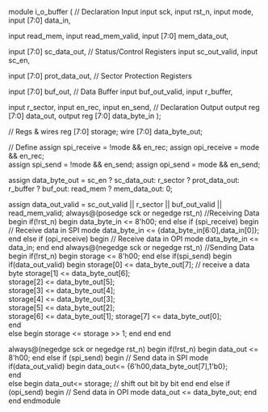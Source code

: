 
module i_o_buffer
 (
  // Declaration Input
  input                   sck,
  input                   rst_n,
  input                   mode,
  input          [7:0]    data_in,
  
  input                   read_mem,
  input                   read_mem_valid,
  input          [7:0]    mem_data_out,

  input          [7:0]    sc_data_out,   // Status/Control Registers
  input                   sc_out_valid,
  input                   sc_en,

  input          [7:0]    prot_data_out, // Sector Protection Registers

  input          [7:0]    buf_out,       // Data Buffer
  input                   buf_out_valid,
  input                   r_buffer,

  input                   r_sector,
  input                   en_rec,
  input                   en_send,
  // Declaration Output
  output   reg   [7:0]    data_out,
  output   reg   [7:0]    data_byte_in
);

// Regs & wires
reg     [7:0]    storage;
wire    [7:0]    data_byte_out;
       
// Define
assign spi_receive    = !mode && en_rec;
assign opi_receive    =  mode && en_rec;  
assign spi_send       = !mode && en_send;
assign opi_send       =  mode && en_send;


assign data_byte_out  =  sc_en    ? sc_data_out:
                         r_sector ? prot_data_out:
                         r_buffer ? buf_out:
                         read_mem    ? mem_data_out: 0;

assign data_out_valid =  sc_out_valid || r_sector || buf_out_valid || read_mem_valid;
always@(posedge sck or negedge rst_n) //Receiving Data
begin
   if(!rst_n) begin
      data_byte_in   <= 8'h00;
   end 
   else if (spi_receive) begin                  // Receive data in SPI mode
      data_byte_in   <= {data_byte_in[6:0],data_in[0]};
   end
   else if (opi_receive) begin                  // Receive data in OPI mode
      data_byte_in   <= data_in;
   end
end
always@(negedge sck or negedge rst_n) //Sending Data
begin
   if(!rst_n) begin
      storage       <= 8'h00;
   end
   else if(spi_send) begin
      if(data_out_valid) begin
         storage[0] <= data_byte_out[7];        // receive a data byte 
         storage[1] <= data_byte_out[6];                                  
         storage[2] <= data_byte_out[5];                                  
         storage[3] <= data_byte_out[4];                                  
         storage[4] <= data_byte_out[3];                                  
         storage[5] <= data_byte_out[2];         
         storage[6] <= data_byte_out[1];
         storage[7] <= data_byte_out[0];  
      end     
      else begin
          storage    <= storage >> 1;
      end
   end
end

always@(negedge sck or negedge rst_n) 
begin
   if(!rst_n) begin
      data_out <= 8'h00;
   end
   else if (spi_send) begin                      // Send data in SPI mode
      if(data_out_valid)  begin
         data_out<= {6'h00,data_byte_out[7],1'b0};   
      end     
      else begin
         data_out<= storage;                  // shift out bit by bit
      end 
   end
   else if (opi_send) begin                      // Send data in OPI mode
       data_out  <= data_byte_out;
   end
end
endmodule
